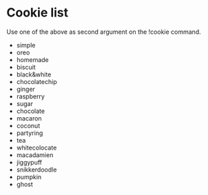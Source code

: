 # Cookie list #
Use one of the above as second argument on the !cookie command.

- simple
- oreo
- homemade
- biscuit
- black&white
- chocolatechip
- ginger
- raspberry
- sugar
- chocolate
- macaron
- coconut
- partyring
- tea
- whitecolocate
- macadamien
- jiggypuff
- snikkerdoodle
- pumpkin
- ghost